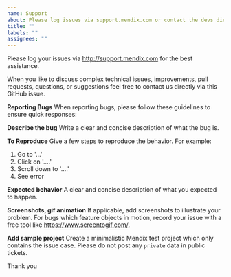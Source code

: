 ```yaml
---
name: Support
about: Please log issues via support.mendix.com or contact the devs directly here
title: ""
labels: ""
assignees: ""
---
```


Please log your issues via http://support.mendix.com for the best assistance.

When you like to discuss complex technical issues, improvements, pull requests, questions, or suggestions feel free to
contact us directly via this GitHub issue.

**Reporting Bugs** When reporting bugs, please follow these guidelines to ensure quick responses:

**Describe the bug** Write a clear and concise description of what the bug is.

**To Reproduce** Give a few steps to reproduce the behavior. For example:

1. Go to '...'
2. Click on '....'
3. Scroll down to '....'
4. See error

**Expected behavior** A clear and concise description of what you expected to happen.

**Screenshots, gif animation** If applicable, add screenshots to illustrate your problem. For bugs which feature objects
in motion, record your issue with a free tool like https://www.screentogif.com/.

**Add sample project** Create a minimalistic Mendix test project which only contains the issue case. Please do not
post any `private` data in public tickets.

Thank you
